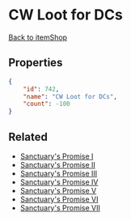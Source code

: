 # CW Loot for DCs

<no description available>

[Back to itemShop](../item-shops.md)

## Properties

```json
{
    "id": 742,
    "name": "CW Loot for DCs",
    "count": -100
}
```

## Related

- [Sanctuary's Promise I](../items/20845-sanctuary-s-promise-i.md)
- [Sanctuary's Promise II](../items/20846-sanctuary-s-promise-ii.md)
- [Sanctuary's Promise III](../items/20847-sanctuary-s-promise-iii.md)
- [Sanctuary's Promise IV](../items/20848-sanctuary-s-promise-iv.md)
- [Sanctuary's Promise V](../items/20849-sanctuary-s-promise-v.md)
- [Sanctuary's Promise VI](../items/20850-sanctuary-s-promise-vi.md)
- [Sanctuary's Promise VII](../items/20851-sanctuary-s-promise-vii.md)

